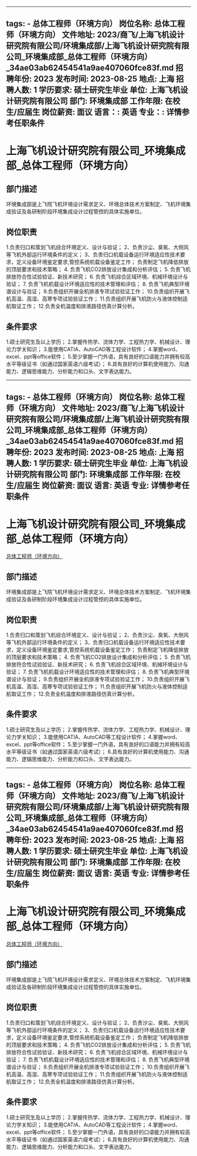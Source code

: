 
---
tags:
    - 总体工程师（环境方向）
岗位名称: 总体工程师（环境方向）
文件地址: 2023/商飞/上海飞机设计研究院有限公司/环境集成部/上海飞机设计研究院有限公司_环境集成部_总体工程师（环境方向）_34ae03ab62454541a9ae407060fce83f.md
招聘年份: 2023
发布时间: 2023-08-25
地点: 上海
招聘人数: 1
学历要求: 硕士研究生毕业
单位: 上海飞机设计研究院有限公司
部门: 环境集成部
工作年限: 在校生/应届生
岗位薪资: 面议
语言：: 英语
专业：: 详情参考任职条件
---

# 上海飞机设计研究院有限公司_环境集成部_总体工程师（环境方向）

## 部门描述

环境集成部是上飞院飞机环境设计需求定义、环境总体技术方案制定、飞机环境集成验证及各研制阶段环境集成设计过程管控的具体实施单位。

## 岗位职责

1.负责归口和策划飞机综合环境定义、设计与验证；
 2、负责沙尘、臭氧、大侧风等飞机外部运行环境条件的定义；
 3、负责归口机载设备运行环境适应性技术要求，定义设备环境鉴定要求,管控系统机载设备鉴定工作；
负责制定飞机降低排放的顶层要求和技术策略；
 4. 负责飞机CO2排放设计集成和分析评估；
 5. 负责飞机排放符合性试验验证、新技术研究；
 6. 负责飞机综合区域环境、机械环境设计与验证；
 7. 负责飞机机载设计环境适应性的技术管理和评估；
 8. 负责飞机典型环境谱设计与验证；
 9.负责组织开展全机排液专项试验验证工作；
 10.负责组织开展飞机高温、高湿、高寒专项试验验证工作；
 11.负责组织开展飞机防火与液体控制适航取证工作；
 12.负责全机温度和排液路径仿真计算分析。

 ## 条件要求

1.硕士研究生及以上学历；
 2.掌握传热学、流体力学、工程热力学、机械设计、理论力学关知识；
 3.能使用CATIA、AutoCAD等工程设计软件；
 4.掌握word、excel、ppt等office软件；
 5.至少掌握一门外语，具有良好的口语能力并拥有较高水平等级证书（如通过国家英语六级考试）；
 6.具有良好的计算机使用能力、沟通能力、逻辑思维能力、分析能力和口头、文字表达能力。

---
tags:
    - 总体工程师（环境方向）
岗位名称: 总体工程师（环境方向）
文件地址: 2023/商飞/上海飞机设计研究院有限公司/环境集成部/上海飞机设计研究院有限公司_环境集成部_总体工程师（环境方向）_34ae03ab62454541a9ae407060fce83f.md
招聘年份: 2023
发布时间: 2023-08-25
地点: 上海
招聘人数: 1
学历要求: 硕士研究生毕业
单位: 上海飞机设计研究院有限公司
部门: 环境集成部
工作年限: 在校生/应届生
岗位薪资: 面议
语言: 英语
专业: 详情参考任职条件
---

# 上海飞机设计研究院有限公司_环境集成部_总体工程师（环境方向）

[总体工程师（环境方向）](http://zhaopin.comac.cc/zp/ct/out/position/positionDetail?planid=34ae03ab62454541a9ae407060fce83f)

## 部门描述

环境集成部是上飞院飞机环境设计需求定义、环境总体技术方案制定、飞机环境集成验证及各研制阶段环境集成设计过程管控的具体实施单位。

## 岗位职责

1.负责归口和策划飞机综合环境定义、设计与验证；
 2、负责沙尘、臭氧、大侧风等飞机外部运行环境条件的定义；
 3、负责归口机载设备运行环境适应性技术要求，定义设备环境鉴定要求,管控系统机载设备鉴定工作；
负责制定飞机降低排放的顶层要求和技术策略；
 4. 负责飞机CO2排放设计集成和分析评估；
 5. 负责飞机排放符合性试验验证、新技术研究；
 6. 负责飞机综合区域环境、机械环境设计与验证；
 7. 负责飞机机载设计环境适应性的技术管理和评估；
 8. 负责飞机典型环境谱设计与验证；
 9.负责组织开展全机排液专项试验验证工作；
 10.负责组织开展飞机高温、高湿、高寒专项试验验证工作；
 11.负责组织开展飞机防火与液体控制适航取证工作；
 12.负责全机温度和排液路径仿真计算分析。

 ## 条件要求

1.硕士研究生及以上学历；
 2.掌握传热学、流体力学、工程热力学、机械设计、理论力学关知识；
 3.能使用CATIA、AutoCAD等工程设计软件；
 4.掌握word、excel、ppt等office软件；
 5.至少掌握一门外语，具有良好的口语能力并拥有较高水平等级证书（如通过国家英语六级考试）；
 6.具有良好的计算机使用能力、沟通能力、逻辑思维能力、分析能力和口头、文字表达能力。

---
tags:
    - 总体工程师（环境方向）
岗位名称: 总体工程师（环境方向）
文件地址: 2023/商飞/上海飞机设计研究院有限公司/环境集成部/上海飞机设计研究院有限公司_环境集成部_总体工程师（环境方向）_34ae03ab62454541a9ae407060fce83f.md
招聘年份: 2023
发布时间: 2023-08-25
地点: 上海
招聘人数: 1
学历要求: 硕士研究生毕业
单位: 上海飞机设计研究院有限公司
部门: 环境集成部
工作年限: 在校生/应届生
岗位薪资: 面议
语言: 英语
专业: 详情参考任职条件
---

# 上海飞机设计研究院有限公司_环境集成部_总体工程师（环境方向）

[总体工程师（环境方向）](http://zhaopin.comac.cc/zp/ct/out/position/positionDetail?planid=34ae03ab62454541a9ae407060fce83f)


## 部门描述

环境集成部是上飞院飞机环境设计需求定义、环境总体技术方案制定、飞机环境集成验证及各研制阶段环境集成设计过程管控的具体实施单位。

## 岗位职责

1.负责归口和策划飞机综合环境定义、设计与验证；
 2、负责沙尘、臭氧、大侧风等飞机外部运行环境条件的定义；
 3、负责归口机载设备运行环境适应性技术要求，定义设备环境鉴定要求,管控系统机载设备鉴定工作；
负责制定飞机降低排放的顶层要求和技术策略；
 4. 负责飞机CO2排放设计集成和分析评估；
 5. 负责飞机排放符合性试验验证、新技术研究；
 6. 负责飞机综合区域环境、机械环境设计与验证；
 7. 负责飞机机载设计环境适应性的技术管理和评估；
 8. 负责飞机典型环境谱设计与验证；
 9.负责组织开展全机排液专项试验验证工作；
 10.负责组织开展飞机高温、高湿、高寒专项试验验证工作；
 11.负责组织开展飞机防火与液体控制适航取证工作；
 12.负责全机温度和排液路径仿真计算分析。

 ## 条件要求

1.硕士研究生及以上学历；
 2.掌握传热学、流体力学、工程热力学、机械设计、理论力学关知识；
 3.能使用CATIA、AutoCAD等工程设计软件；
 4.掌握word、excel、ppt等office软件；
 5.至少掌握一门外语，具有良好的口语能力并拥有较高水平等级证书（如通过国家英语六级考试）；
 6.具有良好的计算机使用能力、沟通能力、逻辑思维能力、分析能力和口头、文字表达能力。
